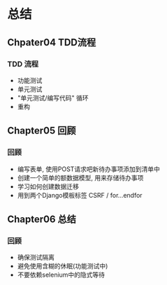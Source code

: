 # 总结

## Chpater04 TDD流程

### TDD 流程

- 功能测试
- 单元测试
- "单元测试/编写代码" 循环
- 重构

## Chapter05 回顾

### 回顾

- 编写表单, 使用POST请求吧新待办事项添加到清单中
- 创建一个简单的额数据模型, 用来存储待办事项
- 学习如何创建数据迁移
- 用到两个Django模板标签 CSRF / for...endfor

## Chapter06 总结

### 回顾

- 确保测试隔离
- 避免使用含糊的休眠(功能测试中)
- 不要依赖selenium中的隐式等待
